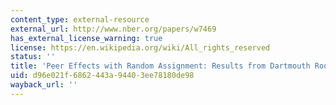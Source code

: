 ```yaml
---
content_type: external-resource
external_url: http://www.nber.org/papers/w7469
has_external_license_warning: true
license: https://en.wikipedia.org/wiki/All_rights_reserved
status: ''
title: 'Peer Effects with Random Assignment: Results from Dartmouth Roommates'
uid: d96e021f-6862-443a-9440-3ee78180de98
wayback_url: ''
---
```

